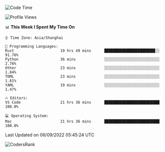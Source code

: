 <!--START_SECTION:waka-->
![Code Time](http://img.shields.io/badge/Code%20Time-1%2C676%20hrs-blue)

![Profile Views](http://img.shields.io/badge/Profile%20Views-12-blue)

📊 **This Week I Spent My Time On** 

```text
⌚︎ Time Zone: Asia/Shanghai

💬 Programming Languages: 
Rust                     19 hrs 49 mins      ███████████████████████░░   91.76% 
Python                   36 mins             ░░░░░░░░░░░░░░░░░░░░░░░░░   2.78% 
Other                    23 mins             ░░░░░░░░░░░░░░░░░░░░░░░░░   1.84% 
TOML                     23 mins             ░░░░░░░░░░░░░░░░░░░░░░░░░   1.81% 
YAML                     19 mins             ░░░░░░░░░░░░░░░░░░░░░░░░░   1.47%

🔥 Editors: 
VS Code                  21 hrs 36 mins      █████████████████████████   100.0%

💻 Operating System: 
Mac                      21 hrs 36 mins      █████████████████████████   100.0%

```


 Last Updated on 06/09/2022 05:45:24 UTC
<!--END_SECTION:waka-->

![CodersRank](https://cr-skills-chart-widget.azurewebsites.net/api/api?username=BugenZhao&padding=16&tooltip=true&branding=false&sort-by-score=true&skills=Rust%2C%20Swift%2C%20C%2C%20TypeScript%2C%20Java%2C%20Go%2C%20Dart%2C%20C%2B%2B%2C%20Python%2C%20Assembly%2C%20Shell%2C%20Kotlin)
